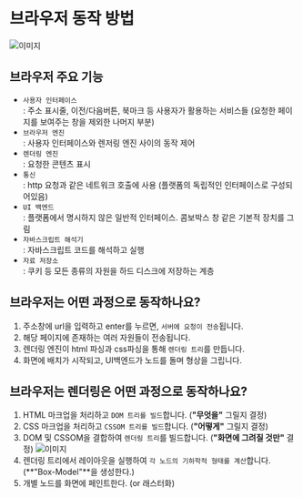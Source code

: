 # 브라우저 동작 방법
![이미지](https://d2.naver.com/content/images/2015/06/helloworld-59361-1.png)
## 브라우저 주요 기능
- `사용자 인터페이스`<br />
    : 주소 표시줄, 이전/다음버튼, 북마크 등 사용자가 활용하는 서비스들 (요청한 페이지를 보여주는 창을 제외한 나머지 부분)
- `브라우저 엔진`<br />
    : 사용자 인터페이스와 렌저링 엔진 사이의 동작 제어
- `렌더링 엔진`<br />
    : 요청한 콘텐츠 표시
- `통신`<br />
    : http 요청과 같은 네트워크 호출에 사용 (플랫폼의 독립적인 인터페이스로 구성되어있음)
- `UI 백엔드`<br />
    : 플랫폼에서 명시하지 않은 일반적 인터페이스. 콤보박스 창 같은 기본적 장치를 그림
- `자바스크립트 해석기`<br />
    : 자바스크립트 코드를 해석하고 실행
- `자료 저장소`<br />
    : 쿠키 등 모든 종류의 자원을 하드 디스크에 저장하는 계층
## 브라우저는 어떤 과정으로 동작하나요?
1. 주소창에 url을 입력하고 enter를 누르면, `서버에 요청이 전송`됩니다.
2. 해당 페이지에 존재하는 여러 자원들이 전송됩니다.
3. 렌더링 엔진이 html 파싱과 css파싱을 통해 `렌더링 트리`를 만듭니다.
4. 화면에 배치가 시작되고, UI백엔드가 노드를 돌며 형상을 그립니다.
## 브라우저는 렌더링은 어떤 과정으로 동작하나요?
1. HTML 마크업을 처리하고 `DOM 트리를 빌드`합니다. (**"무엇을"** 그릴지 결정)
2. CSS 마크업을 처리하고 `CSSOM 트리를 빌드`합니다. (**"어떻게"** 그릴지 결정)
3. DOM 및 CSSOM을 결합하여 `렌더링 트리`를 빌드합니다. (**"화면에 그려질 것만"** 결정)
![이미지](https://i.imgur.com/9iB4RPE.png)
4. 렌더링 트리에서 레이아웃을 실행하여 `각 노드의 기하학적 형태를 계산`합니다. (**"Box-Model"**을 생성한다.)
5. 개별 노드를 화면에 페인트한다. (or 래스터화)